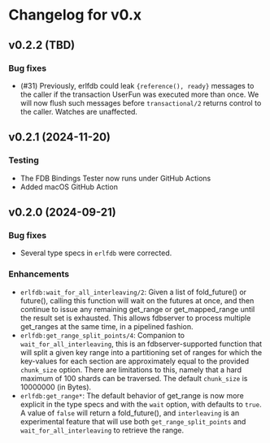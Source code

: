 # Changelog for v0.x

## v0.2.2 (TBD)

### Bug fixes

  * (#31) Previously, erlfdb could leak `{reference(), ready}` messages to the caller if
    the transaction UserFun was executed more than once. We will now flush such messages before
    `transactional/2` returns control to the caller. Watches are unaffected.

## v0.2.1 (2024-11-20)

### Testing

  * The FDB Bindings Tester now runs under GitHub Actions
  * Added macOS GitHub Action

## v0.2.0 (2024-09-21)

### Bug fixes

  * Several type specs in `erlfdb` were corrected.

### Enhancements

  * `erlfdb:wait_for_all_interleaving/2`: Given a list of fold_future() or future(), calling this function will wait
    on the futures at once, and then continue to issue any remaining get_range or get_mapped_range until
    the result set is exhausted. This allows fdbserver to process multiple get_ranges at the same time,
    in a pipelined fashion.
  * `erlfdb:get_range_split_points/4`: Companion to `wait_for_all_interleaving`, this is an fdbserver-supported function
    that will split a given key range into a partitioning set of ranges for which the key-values for each section are
    approximately equal to the provided `chunk_size` option. There are limitations to this, namely that a hard
    maximum of 100 shards can be traversed. The default `chunk_size` is 10000000 (in Bytes).
  * `erlfdb:get_range*`: The default behavior of get_range is now more explicit in the type specs and with the `wait`
    option, with defaults to `true`. A value of `false` will return a fold_future(), and `interleaving` is
    an experimental feature that will use both `get_range_split_points` and `wait_for_all_interleaving` to retrieve the range.
